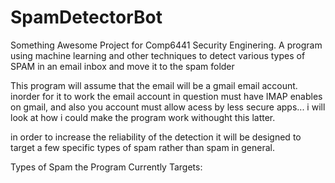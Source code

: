 # SpamDetectorBot
Something Awesome Project for Comp6441 Security Enginering. A program using machine learning and other techniques to detect various types of SPAM in an email inbox and move it to the spam folder

This program will assume that the email will be a gmail email account. inorder for it to work the email account in question must have IMAP enables on gmail, and also you account must allow acess by less secure apps... i will look at how i could make the program work withought this latter. 

in order to increase the reliability of the detection it will be designed to target a few specific types of spam rather than spam in general. 

Types of Spam the Program Currently Targets: 
